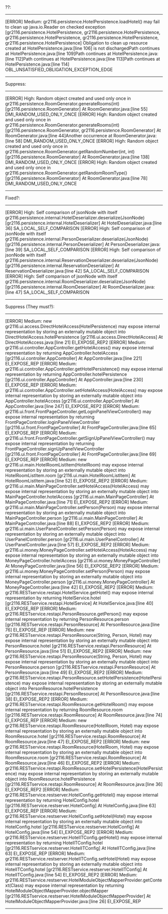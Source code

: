 ??:
*****************
[ERROR] Medium: gr2116.persistence.HotelPersistence.loadHotel() may fail to clean up java.io.Reader on checked exception [gr2116.persistence.HotelPersistence, gr2116.persistence.HotelPersistence, gr2116.persistence.HotelPersistence, gr2116.persistence.HotelPersistence, gr2116.persistence.HotelPersistence] Obligation to clean up resource created at HotelPersistence.java:[line 106] is not dischargedPath continues at HotelPersistence.java:[line 109]Path continues at HotelPersistence.java:[line 112]Path continues at HotelPersistence.java:[line 113]Path continues at HotelPersistence.java:[line 114] OBL_UNSATISFIED_OBLIGATION_EXCEPTION_EDGE
*****************

Suppress:
*****************
[ERROR] High: Random object created and used only once in gr2116.persistence.RoomGenerator.generateRooms(int) [gr2116.persistence.RoomGenerator] At RoomGenerator.java:[line 55] DMI_RANDOM_USED_ONLY_ONCE
[ERROR] High: Random object created and used only once in gr2116.persistence.RoomGenerator.generateRooms(int) [gr2116.persistence.RoomGenerator, gr2116.persistence.RoomGenerator] At RoomGenerator.java:[line 44]Another occurrence at RoomGenerator.java:[line 58] DMI_RANDOM_USED_ONLY_ONCE
[ERROR] High: Random object created and used only once in gr2116.persistence.RoomGenerator.getRandomNumber(int, int) [gr2116.persistence.RoomGenerator] At RoomGenerator.java:[line 138] DMI_RANDOM_USED_ONLY_ONCE
[ERROR] High: Random object created and used only once in gr2116.persistence.RoomGenerator.getRandomRoomType() [gr2116.persistence.RoomGenerator] At RoomGenerator.java:[line 78] DMI_RANDOM_USED_ONLY_ONCE
*****************

Fixed?:
*****************
[ERROR] High: Self comparison of jsonNode with itself gr2116.persistence.internal.HotelDeserializer.deserialize(JsonNode) [gr2116.persistence.internal.HotelDeserializer] At HotelDeserializer.java:[line 36] SA_LOCAL_SELF_COMPARISON
[ERROR] High: Self comparison of jsonNode with itself gr2116.persistence.internal.PersonDeserializer.deserialize(JsonNode) [gr2116.persistence.internal.PersonDeserializer] At PersonDeserializer.java:[line 39] SA_LOCAL_SELF_COMPARISON
[ERROR] High: Self comparison of jsonNode with itself gr2116.persistence.internal.ReservationDeserializer.deserialize(JsonNode) [gr2116.persistence.internal.ReservationDeserializer] At ReservationDeserializer.java:[line 42] SA_LOCAL_SELF_COMPARISON
[ERROR] High: Self comparison of jsonNode with itself gr2116.persistence.internal.RoomDeserializer.deserialize(JsonNode) [gr2116.persistence.internal.RoomDeserializer] At RoomDeserializer.java:[line 47] SA_LOCAL_SELF_COMPARISON
******************

Suppress (They must?):
*****************
[ERROR] Medium: new gr2116.ui.access.DirectHotelAccess(HotelPersistence) may expose internal representation by storing an externally mutable object into DirectHotelAccess.hotelPersistence [gr2116.ui.access.DirectHotelAccess] At DirectHotelAccess.java:[line 21] EI_EXPOSE_REP2
[ERROR] Medium: gr2116.ui.controller.AppController.getHotelAccess() may expose internal representation by returning AppController.hotelAccess [gr2116.ui.controller.AppController] At AppController.java:[line 221] EI_EXPOSE_REP
[ERROR] Medium: gr2116.ui.controller.AppController.getHotelPersistence() may expose internal representation by returning AppController.hotelPersistence [gr2116.ui.controller.AppController] At AppController.java:[line 230] EI_EXPOSE_REP
[ERROR] Medium: gr2116.ui.controller.AppController.setHotelAccess(HotelAccess) may expose internal representation by storing an externally mutable object into AppController.hotelAccess [gr2116.ui.controller.AppController] At AppController.java:[line 247] EI_EXPOSE_REP2
[ERROR] Medium: gr2116.ui.front.FrontPageController.getLoginPanelViewController() may expose internal representation by returning FrontPageController.loginPanelViewController [gr2116.ui.front.FrontPageController] At FrontPageController.java:[line 65] EI_EXPOSE_REP
[ERROR] Medium: gr2116.ui.front.FrontPageController.getSignUpPanelViewController() may expose internal representation by returning FrontPageController.signUpPanelViewController [gr2116.ui.front.FrontPageController] At FrontPageController.java:[line 69] EI_EXPOSE_REP
[ERROR] Medium: new gr2116.ui.main.HotelRoomListItem(HotelRoom) may expose internal representation by storing an externally mutable object into HotelRoomListItem.room [gr2116.ui.main.HotelRoomListItem] At HotelRoomListItem.java:[line 52] EI_EXPOSE_REP2
[ERROR] Medium: gr2116.ui.main.MainPageController.setHotelAccess(HotelAccess) may expose internal representation by storing an externally mutable object into MainPageController.hotelAccess [gr2116.ui.main.MainPageController] At MainPageController.java:[line 71] EI_EXPOSE_REP2
[ERROR] Medium: gr2116.ui.main.MainPageController.setPerson(Person) may expose internal representation by storing an externally mutable object into MainPageController.person [gr2116.ui.main.MainPageController] At MainPageController.java:[line 88] EI_EXPOSE_REP2
[ERROR] Medium: gr2116.ui.main.UserPanelController.setPerson(Person) may expose internal representation by storing an externally mutable object into UserPanelController.person [gr2116.ui.main.UserPanelController] At UserPanelController.java:[line 57] EI_EXPOSE_REP2
[ERROR] Medium: gr2116.ui.money.MoneyPageController.setHotelAccess(HotelAccess) may expose internal representation by storing an externally mutable object into MoneyPageController.hotelAccess [gr2116.ui.money.MoneyPageController] At MoneyPageController.java:[line 56] EI_EXPOSE_REP2
[ERROR] Medium: gr2116.ui.money.MoneyPageController.setPerson(Person) may expose internal representation by storing an externally mutable object into MoneyPageController.person [gr2116.ui.money.MoneyPageController] At MoneyPageController.java:[line 42] EI_EXPOSE_REP2
[ERROR] Medium: gr2116.RESTservice.restapi.HotelService.getHotel() may expose internal representation by returning HotelService.hotel [gr2116.RESTservice.restapi.HotelService] At HotelService.java:[line 40] EI_EXPOSE_REP
[ERROR] Medium: gr2116.RESTservice.restapi.PersonResource.getPerson() may expose internal representation by returning PersonResource.person [gr2116.RESTservice.restapi.PersonResource] At PersonResource.java:[line 76] EI_EXPOSE_REP
[ERROR] Medium: new gr2116.RESTservice.restapi.PersonResource(String, Person, Hotel) may expose internal representation by storing an externally mutable object into PersonResource.hotel [gr2116.RESTservice.restapi.PersonResource] At PersonResource.java:[line 51] EI_EXPOSE_REP2
[ERROR] Medium: new gr2116.RESTservice.restapi.PersonResource(String, Person, Hotel) may expose internal representation by storing an externally mutable object into PersonResource.person [gr2116.RESTservice.restapi.PersonResource] At PersonResource.java:[line 49] EI_EXPOSE_REP2
[ERROR] Medium: gr2116.RESTservice.restapi.PersonResource.setHotelPersistence(HotelPersistence) may expose internal representation by storing an externally mutable object into PersonResource.hotelPersistence [gr2116.RESTservice.restapi.PersonResource] At PersonResource.java:[line 38] EI_EXPOSE_REP2
[ERROR] Medium: gr2116.RESTservice.restapi.RoomResource.getHotelRoom() may expose internal representation by returning RoomResource.room [gr2116.RESTservice.restapi.RoomResource] At RoomResource.java:[line 74] EI_EXPOSE_REP
[ERROR] Medium: new gr2116.RESTservice.restapi.RoomResource(HotelRoom, Hotel) may expose internal representation by storing an externally mutable object into RoomResource.hotel [gr2116.RESTservice.restapi.RoomResource] At RoomResource.java:[line 47] EI_EXPOSE_REP2
[ERROR] Medium: new gr2116.RESTservice.restapi.RoomResource(HotelRoom, Hotel) may expose internal representation by storing an externally mutable object into RoomResource.room [gr2116.RESTservice.restapi.RoomResource] At RoomResource.java:[line 46] EI_EXPOSE_REP2
[ERROR] Medium: gr2116.RESTservice.restapi.RoomResource.setHotelPersistence(HotelPersistence) may expose internal representation by storing an externally mutable object into RoomResource.hotelPersistence [gr2116.RESTservice.restapi.RoomResource] At RoomResource.java:[line 36] EI_EXPOSE_REP2
[ERROR] Medium: gr2116.RESTservice.restserver.HotelConfig.getHotel() may expose internal representation by returning HotelConfig.hotel [gr2116.RESTservice.restserver.HotelConfig] At HotelConfig.java:[line 63] EI_EXPOSE_REP
[ERROR] Medium: gr2116.RESTservice.restserver.HotelConfig.setHotel(Hotel) may expose internal representation by storing an externally mutable object into HotelConfig.hotel [gr2116.RESTservice.restserver.HotelConfig] At HotelConfig.java:[line 54] EI_EXPOSE_REP2
[ERROR] Medium: gr2116.RESTservice.restserver.HotelITConfig.getHotel() may expose internal representation by returning HotelITConfig.hotel [gr2116.RESTservice.restserver.HotelITConfig] At HotelITConfig.java:[line 63] EI_EXPOSE_REP
[ERROR] Medium: gr2116.RESTservice.restserver.HotelITConfig.setHotel(Hotel) may expose internal representation by storing an externally mutable object into HotelITConfig.hotel [gr2116.RESTservice.restserver.HotelITConfig] At HotelITConfig.java:[line 54] EI_EXPOSE_REP2
[ERROR] Medium: gr2116.RESTservice.restserver.HotelModuleObjectMapperProvider.getContext(Class) may expose internal representation by returning HotelModuleObjectMapperProvider.objectMapper [gr2116.RESTservice.restserver.HotelModuleObjectMapperProvider] At HotelModuleObjectMapperProvider.java:[line 26] EI_EXPOSE_REP
*****************





